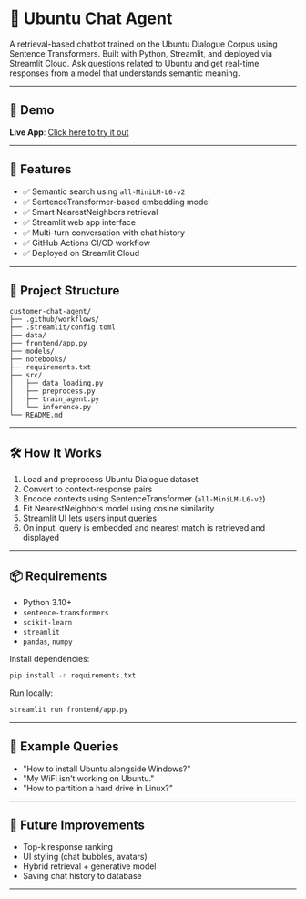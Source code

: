 # 🧠 Ubuntu Chat Agent

A retrieval-based chatbot trained on the Ubuntu Dialogue Corpus using Sentence Transformers. Built with Python, Streamlit, and deployed via Streamlit Cloud. Ask questions related to Ubuntu and get real-time responses from a model that understands semantic meaning.

---

## 🚀 Demo
**Live App**: [Click here to try it out](https://chat-agent-ci6erwl7and4p9puahgofz.streamlit.app/)

---

## 📌 Features

- ✅ Semantic search using `all-MiniLM-L6-v2`
- ✅ SentenceTransformer-based embedding model
- ✅ Smart NearestNeighbors retrieval
- ✅ Streamlit web app interface
- ✅ Multi-turn conversation with chat history
- ✅ GitHub Actions CI/CD workflow
- ✅ Deployed on Streamlit Cloud

---

## 📂 Project Structure

```
customer-chat-agent/
├── .github/workflows/            
├── .streamlit/config.toml       
├── data/                         
├── frontend/app.py              
├── models/                      
├── notebooks/                  
├── requirements.txt             
├── src/                         
│   ├── data_loading.py
│   ├── preprocess.py
│   ├── train_agent.py
│   └── inference.py
└── README.md
```

---

## 🛠️ How It Works

1. Load and preprocess Ubuntu Dialogue dataset
2. Convert to context-response pairs
3. Encode contexts using SentenceTransformer (`all-MiniLM-L6-v2`)
4. Fit NearestNeighbors model using cosine similarity
5. Streamlit UI lets users input queries
6. On input, query is embedded and nearest match is retrieved and displayed

---

## 📦 Requirements

- Python 3.10+
- `sentence-transformers`
- `scikit-learn`
- `streamlit`
- `pandas`, `numpy`

Install dependencies:
```bash
pip install -r requirements.txt
```

Run locally:
```bash
streamlit run frontend/app.py
```

---

## 🧪 Example Queries
- "How to install Ubuntu alongside Windows?"
- "My WiFi isn’t working on Ubuntu."
- "How to partition a hard drive in Linux?"

---

## 🤖 Future Improvements
- Top-k response ranking
- UI styling (chat bubbles, avatars)
- Hybrid retrieval + generative model
- Saving chat history to database

---